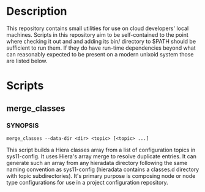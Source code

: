 Description
===========

This repository contains small utilities for use on cloud developers' local
machines. Scripts in this repository aim to be self-contained to the point
where checking it out and and adding its bin/ directory to $PATH should be
sufficient to run them. If they do have run-time dependencies beyond what can
reasonably expected to be present on a modern unixoid system those are listed
below.

Scripts
=======

merge_classes
-------------

### SYNOPSIS

`merge_classes --data-dir <dir> <topic> [<topic> ...]`

This script builds a Hiera classes array from a list of configuration topics in
sys11-config. It uses Hiera's array merge to resolve duplicate entries. It can
generate such an array from any hieradata directory following the same naming
convention as sys11-config (hieradata contains a classes.d directory with topic
subdirectories). It's primary purpose is composing node or node type
configurations for use in a project configuration repository.
